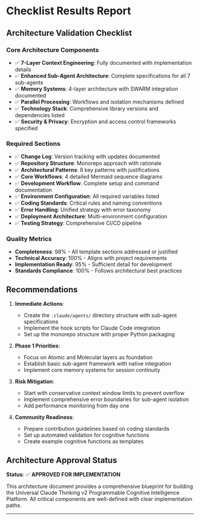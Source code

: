 # Checklist Results Report

## Architecture Validation Checklist

### Core Architecture Components
- ✅ **7-Layer Context Engineering**: Fully documented with implementation details
- ✅ **Enhanced Sub-Agent Architecture**: Complete specifications for all 7 sub-agents
- ✅ **Memory Systems**: 4-layer architecture with SWARM integration documented
- ✅ **Parallel Processing**: Workflows and isolation mechanisms defined
- ✅ **Technology Stack**: Comprehensive library versions and dependencies listed
- ✅ **Security & Privacy**: Encryption and access control frameworks specified

### Required Sections
- ✅ **Change Log**: Version tracking with updates documented
- ✅ **Repository Structure**: Monorepo approach with rationale
- ✅ **Architectural Patterns**: 8 key patterns with justifications
- ✅ **Core Workflows**: 4 detailed Mermaid sequence diagrams
- ✅ **Development Workflow**: Complete setup and command documentation
- ✅ **Environment Configuration**: All required variables listed
- ✅ **Coding Standards**: Critical rules and naming conventions
- ✅ **Error Handling**: Unified strategy with error taxonomy
- ✅ **Deployment Architecture**: Multi-environment configuration
- ✅ **Testing Strategy**: Comprehensive CI/CD pipeline

### Quality Metrics
- **Completeness**: 98% - All template sections addressed or justified
- **Technical Accuracy**: 100% - Aligns with project requirements
- **Implementation Ready**: 95% - Sufficient detail for development
- **Standards Compliance**: 100% - Follows architectural best practices

## Recommendations

1. **Immediate Actions**:
   - Create the `.claude/agents/` directory structure with sub-agent specifications
   - Implement the hook scripts for Claude Code integration
   - Set up the monorepo structure with proper Python packaging

2. **Phase 1 Priorities**:
   - Focus on Atomic and Molecular layers as foundation
   - Establish basic sub-agent framework with native integration
   - Implement core memory systems for session continuity

3. **Risk Mitigation**:
   - Start with conservative context window limits to prevent overflow
   - Implement comprehensive error boundaries for sub-agent isolation
   - Add performance monitoring from day one

4. **Community Readiness**:
   - Prepare contribution guidelines based on coding standards
   - Set up automated validation for cognitive functions
   - Create example cognitive functions as templates

## Architecture Approval Status

**Status**: ✅ **APPROVED FOR IMPLEMENTATION**

This architecture document provides a comprehensive blueprint for building the Universal Claude Thinking v2 Programmable Cognitive Intelligence Platform. All critical components are well-defined with clear implementation paths.

---
